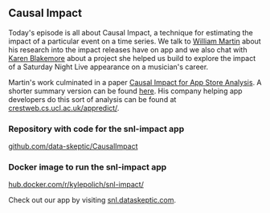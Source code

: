 ## Causal Impact

Today's episode is all about Causal Impact, a technique for estimating the impact of a particular event on a time series.  We talk to [William Martin](http://www0.cs.ucl.ac.uk/staff/W.Martin/) about his research into the impact releases have on app and we also chat with [Karen Blakemore](https://twitter.com/kjblakemore) about a project she helped us build to explore the impact of a Saturday Night Live appearance on a musician's career.

Martin's work culminated in a paper [Causal Impact for App Store Analysis](http://www0.cs.ucl.ac.uk/staff/W.Martin/pubs/Martin_FSE_Causal_PrePrint.pdf).  A shorter summary version can be found [here](http://www0.cs.ucl.ac.uk/staff/W.Martin/pubs/Martin_ACM_SRC_cameraReady.pdf).  His company helping app developers do this sort of analysis can be found at [crestweb.cs.ucl.ac.uk/appredict/](http://crestweb.cs.ucl.ac.uk/appredict/).

### Repository with code for the snl-impact app

[github.com/data-skeptic/CausalImpact](https://github.com/data-skeptic/CausalImpact)

### Docker image to run the snl-impact app

[hub.docker.com/r/kylepolich/snl-impact/](https://hub.docker.com/r/kylepolich/snl-impact/)

Check out our app by visiting [snl.dataskeptic.com](http://snl.dataskeptic.com).


